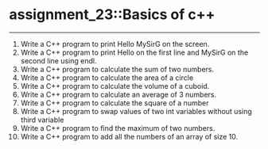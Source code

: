 # assignment_23::Basics of c++
**********************************************************************************
1. Write a C++ program to print Hello MySirG on the screen.
2. Write a C++ program to print Hello on the first line and MySirG on the second line using endl.
3. Write a C++ program to calculate the sum of two numbers.
4. Write a C++ program to calculate the area of a circle
5. Write a C++ program to calculate the volume of a cuboid.
6. Write a C++ program to calculate an average of 3 numbers.
7. Write a C++ program to calculate the square of a number
8. Write a C++ program to swap values of two int variables without using third variable
9. Write a C++ program to find the maximum of two numbers.
10. Write a C++ program to add all the numbers of an array of size 10.

